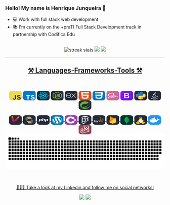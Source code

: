 ### Hello! My name is Henrique Junqueira 👋

- 💻 Work with full stack web development
- 📚 I'm currently on the +praTI Full Stack Development track in partnership with Codifica Edu

##

<div align="center">
  <a href="https://github.com/henriquejunqueira">
  <img height="180em" src="https://streak-stats.demolab.com/?user=henriquejunqueira&count_private=true&theme=dark&border_radius=10" alt="streak stats"/>
  <img height="180em" src="https://github-readme-stats.vercel.app/api?username=henriquejunqueira&show_icons=true&hide_rank=true&theme=dark&include_all_commits=true&count_private=true" />
  <img height="180em" src="https://github-readme-stats.vercel.app/api/top-langs/?username=henriquejunqueira&layout=compact&langs_count=16&theme=dark" />
</div>

<hr/>
    
<h2 align="center">⚒️ Languages-Frameworks-Tools ⚒️</h2>
<br/>
<div style="display: inline_block" align="center"><br>
  <img align="center" alt="Henrique-Js" height="30" width="40" src="https://raw.githubusercontent.com/tandpfun/skill-icons/main/icons/JavaScript.svg" />
  <img align="center" alt="Henrique-Ts" height="30" width="40" src="https://raw.githubusercontent.com/tandpfun/skill-icons/main/icons/TypeScript.svg" />
  <img align="center" alt="Henrique-React" height="30" width="40" src="https://raw.githubusercontent.com/tandpfun/skill-icons/main/icons/React-Dark.svg" />
  <img align="center" alt="Henrique-Node" height="30" width="40" src="https://raw.githubusercontent.com/tandpfun/skill-icons/main/icons/NodeJS-Dark.svg" />
  <img align="center" alt="Henrique-Express" height="30" width="40" src="https://raw.githubusercontent.com/tandpfun/skill-icons/main/icons/ExpressJS-Dark.svg" />
  <img align="center" alt="Henrique-HTML" height="30" width="40" src="https://raw.githubusercontent.com/tandpfun/skill-icons/main/icons/HTML.svg" />
  <img align="center" alt="Henrique-CSS" height="30" width="40" src="https://raw.githubusercontent.com/tandpfun/skill-icons/main/icons/CSS.svg" />
  <img align="center" alt="Henrique-Sass" height="30" width="40" src="https://raw.githubusercontent.com/tandpfun/skill-icons/main/icons/Sass.svg" />
  <img align="Center" alt="Henrique-Bootstrap" height="30" width="40" src="https://raw.githubusercontent.com/tandpfun/skill-icons/main/icons/Bootstrap.svg" />
  <img align="center" alt="Henrique-Python" height="30" width="40" src="https://raw.githubusercontent.com/tandpfun/skill-icons/main/icons/Python-Dark.svg" />
  <img align="center" alt="Henrique-Java" height="30" width="40" src="https://raw.githubusercontent.com/tandpfun/skill-icons/main/icons/Java-Dark.svg" />
  <img align="center" alt="Henrique-Springboot" height="30" width="40" src="https://raw.githubusercontent.com/tandpfun/skill-icons/main/icons/Spring-Dark.svg" />
</div>
<div style="display: inline_block" align="center"><br>
  <img align="center" alt="Henrique-Maven" height="30" width="40" src="https://raw.githubusercontent.com/tandpfun/skill-icons/main/icons/Maven-Dark.svg" />
  <img align="center" alt="Henrique-Hibernate" height="30" width="40" src="https://raw.githubusercontent.com/tandpfun/skill-icons/main/icons/Hibernate-Dark.svg" />
  <img align="center" alt="Henrique-PHP" height="30" width="40" src="https://raw.githubusercontent.com/tandpfun/skill-icons/main/icons/PHP-Dark.svg" />
  <img align="center" alt="Henrique-WP" height="30" width="40" src="https://raw.githubusercontent.com/tandpfun/skill-icons/main/icons/Wordpress.svg" />
  <img align="Center" alt="Henrique-CSharp" height="30" width="40" src="https://raw.githubusercontent.com/tandpfun/skill-icons/main/icons/CS.svg" />
  <img align="center" alt="Henrique-Figma" height="30" width="40" src="https://raw.githubusercontent.com/tandpfun/skill-icons/main/icons/Figma-Dark.svg" />
  <img align="center" alt="Henrique-MySQL" height="30" width="40" src="https://raw.githubusercontent.com/tandpfun/skill-icons/main/icons/MySQL-Dark.svg" />
  <img align="center" alt="Henrique-Firebase" height="30" width="40" src="https://raw.githubusercontent.com/tandpfun/skill-icons/main/icons/Firebase-Dark.svg" />
  <img align="center" alt="Henrique-MongoDB" height="30" width="40" src="https://raw.githubusercontent.com/tandpfun/skill-icons/main/icons/MongoDB.svg" />
  <img align="center" alt="Henrique-Linux" height="30" width="40" src="https://raw.githubusercontent.com/tandpfun/skill-icons/main/icons/Linux-Dark.svg" />
  <img align="center" alt="Henrique-Docker" height="30" width="40" src="https://raw.githubusercontent.com/tandpfun/skill-icons/main/icons/Docker.svg" />
  <img align="center" alt="Henrique-Jest" height="30" width="40" src="https://raw.githubusercontent.com/tandpfun/skill-icons/main/icons/Jest.svg" />
</div>

<picture>
  <source media="(prefers-color-scheme: dark)" srcset="https://raw.githubusercontent.com/mari4souza/mari4souza/output/github-contribution-grid-snake-dark.svg">
  <source media="(prefers-color-scheme: light)" srcset="https://raw.githubusercontent.com/mari4souza/mari4souza/output/github-contribution-grid-snake.svg">
  <img alt="github contribution grid snake animation" src="https://raw.githubusercontent.com/mari4souza/mari4souza/output/github-contribution-grid-snake.svg">
</picture>
<br><br>

##

<div align="center">
  <p>🙋🏻‍♂️ Take a look at my Linkedin and follow me on social networks!</p>
  <a href="https://www.linkedin.com/in/henrique-abreu-junqueira-b403b0b6" target="_blank"><img src="https://img.shields.io/badge/-LinkedIn-%230077B5?style=for-the-badge&logo=linkedin&logoColor=white" target="_blank"></a>
  <a href = "mailto:henriquejunqueira94@gmail.com"><img src="https://img.shields.io/badge/-Gmail-%23333?style=for-the-badge&logo=gmail&logoColor=white" target="_blank"></a>
  
</div>
